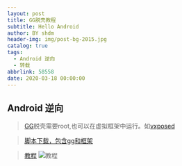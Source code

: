 ```yaml
---
layout: post
title: GG脱壳教程
subtitle: Hello Android
author: BY shdm
header-img: img/post-bg-2015.jpg
catalog: true
tags:
  - Android 逆向
  - 转载
abbrlink: 58558
date: 2020-03-18 00:00:00
---
```


## Android 逆向

> [GG](https://gameguardian.net/download)脱壳需要root,也可以在虚拟框架中运行。如[vxposed]( https://vxposed.com/)

> [脚本下载，包含gg和框架](https://www.lanzous.com/iadi1vi)

> [教程](https://www.lanzous.com/iadoauh)
> ![教程](https://raw.githubusercontent.com/gsyx666/picture/master/picture/GG.gif)
